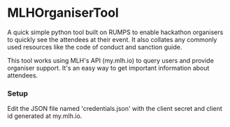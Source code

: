 # MLHOrganiserTool

A quick simple python tool built on RUMPS to enable hackathon organisers to quickly see the attendees at their event. It also collates any commonly used resources like the code of conduct and sanction guide.

This tool works using MLH's API (my.mlh.io) to query users and provide organiser support. It's an easy way to get important information about attendees. 

### Setup

Edit the JSON file named 'credentials.json' with the client secret and client id generated at my.mlh.io.

